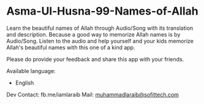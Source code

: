 # Asma-Ul-Husna-99-Names-of-Allah


Learn the beautiful names of Allah through Audio/Song with its translation and description. Because a good way to memorize Allah names is by Audio/Song.
Listen to the audio and help yourself and your kids memorize Allah's beautiful names with this one of a kind app.

Please do provide your feedback and share this app with your friends.

Available language:
- English


Dev Contact: fb.me/iamlaraib
Mail: muhammadlaraib@sofittech.com
